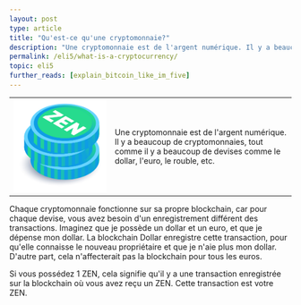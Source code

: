 ```yaml
---
layout: post
type: article
title: "Qu'est-ce qu'une cryptomonnaie?"
description: "Une cryptomonnaie est de l'argent numérique. Il y a beaucoup de cryptomonnaies, comme il y a beaucoup de monnaies traditionnelles."
permalink: /eli5/what-is-a-cryptocurrency/
topic: eli5
further_reads: [explain_bitcoin_like_im_five]
---
```


<table class="table lead">
    <tr>
        <td class="icon"><img src="/assets/post_files/eli5/what-is-a-cryptocurrency/CryptoC.jpg" alt="Cryptocurrency"></td>
        <td>
            Une cryptomonnaie est de l'argent numérique. Il y a beaucoup de cryptomonnaies, tout comme il y a beaucoup de devises comme le dollar, l'euro, le rouble, etc.
        </td>
    </tr>
</table> 

Chaque cryptomonnaie fonctionne sur sa propre blockchain, car pour chaque devise, vous avez besoin d'un enregistrement différent des transactions. Imaginez que je possède un dollar et un euro, et que je dépense mon dollar. La blockchain Dollar enregistre cette transaction, pour qu'elle connaisse le nouveau propriétaire et que je n'aie plus mon dollar. D'autre part, cela n'affecterait pas la blockchain pour tous les euros.

Si vous possédez 1 ZEN, cela signifie qu'il y a une transaction enregistrée sur la blockchain où vous avez reçu un ZEN. Cette transaction est votre ZEN.
